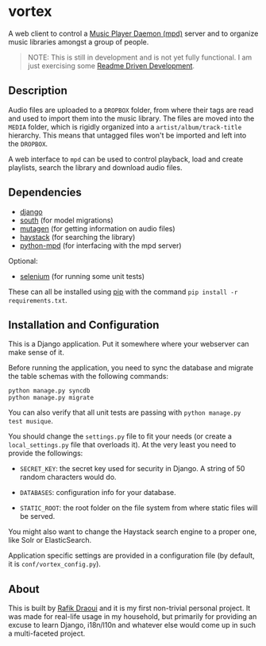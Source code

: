 # vortex

A web client to control a [Music Player Daemon (mpd)][mpd] server and to
organize music libraries amongst a group of people.

> NOTE: This is still in development and is not yet fully functional. I am
> just exercising some [Readme Driven Development][rdd].


## Description

Audio files are uploaded to a `DROPBOX` folder, from where their tags are read
and used to import them into the music library. The files are moved into the
`MEDIA` folder, which is rigidly organized into a `artist/album/track-title`
hierarchy. This means that untagged files won't be imported and left into the
`DROPBOX`.

A web interface to `mpd` can be used to control playback, load and create
playlists, search the library and download audio files.


## Dependencies
* [django][]
* [south][] (for model migrations)
* [mutagen][] (for getting information on audio files)
* [haystack][] (for searching the library)
* [python-mpd][] (for interfacing with the mpd server)

Optional:

* [selenium][] (for running some unit tests)

These can all be installed using [pip][] with the command `pip install -r
requirements.txt`.


## Installation and Configuration

This is a Django application. Put it somewhere where your webserver can make
sense of it.

Before running the application, you need to sync the database and migrate the
table schemas with the following commands:

```
python manage.py syncdb
python manage.py migrate
```

You can also verify that all unit tests are passing with `python manage.py
test musique`.

You should change the `settings.py` file to fit your needs (or create
a `local_settings.py` file that overloads it). At the very least you need to
provide the followings:

* `SECRET_KEY`: the secret key used for security in Django. A string of 50
  random characters would do.

* `DATABASES`: configuration info for your database.

* `STATIC_ROOT`: the root folder on the file system from where static files
  will be served.

You might also want to change the Haystack search engine to a proper one, like
Solr or ElasticSearch.

Application specific settings are provided in a configuration file (by
default, it is `conf/vortex_config.py`).


## About

This is built by [Rafik Draoui][] and it is my first non-trivial personal
project. It was made for real-life usage in my household, but primarily for
providing an excuse to learn Django, i18n/l10n and whatever else would come up
in such a multi-faceted project.

[mpd]: http://musicpd.org
[rdd]: http://tom.preston-werner.com/2010/08/23/readme-driven-development.html
[django]: https://www.djangoproject.com
[mutagen]: https://code.google.com/p/mutagen
[haystack]: http://haystacksearch.org
[python-mpd]: http://pypi.python.org/pypi/python-mpd
[south]: http://south.aeracode.org
[selenium]: https://code.google.com/p/selenium
[pip]: http://www.pip-installer.org
[Rafik Draoui]: http://www.rafik.ca
